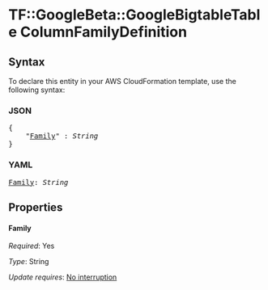 # TF::GoogleBeta::GoogleBigtableTable ColumnFamilyDefinition

## Syntax

To declare this entity in your AWS CloudFormation template, use the following syntax:

### JSON

<pre>
{
    "<a href="#family" title="Family">Family</a>" : <i>String</i>
}
</pre>

### YAML

<pre>
<a href="#family" title="Family">Family</a>: <i>String</i>
</pre>

## Properties

#### Family

_Required_: Yes

_Type_: String

_Update requires_: [No interruption](https://docs.aws.amazon.com/AWSCloudFormation/latest/UserGuide/using-cfn-updating-stacks-update-behaviors.html#update-no-interrupt)

